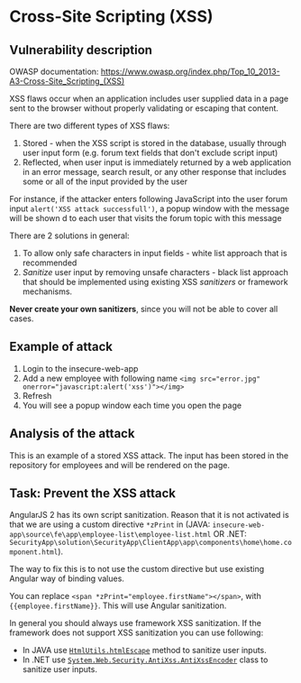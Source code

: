 # Cross-Site Scripting (XSS)

## Vulnerability description

OWASP documentation: https://www.owasp.org/index.php/Top_10_2013-A3-Cross-Site_Scripting_(XSS)

XSS flaws occur when an application includes user supplied data in a page sent to the browser without properly validating or escaping that content.

There are two different types of XSS flaws: 

1. Stored - when the XSS script is stored in the database, usually through user input form (e.g. forum text fields that don't exclude script input)
2. Reflected, when user input is immediately returned by a web application in an error message, search result, or any other response that includes some or all of the input provided by the user

For instance, if the attacker enters following JavaScript into the user forum input `alert('XSS attack successfull')`, a popup window with the message will be shown d to each user that visits the forum topic with this message

There are 2 solutions in general:
1. To allow only safe characters in input fields - white list approach that is recommended
2. *Sanitize* user input by removing unsafe characters - black list approach that should be implemented using existing XSS *sanitizers* or framework mechanisms.

**Never create your own sanitizers**, since you will not be able to cover all cases.


## Example of attack

1. Login to the insecure-web-app
2. Add a new employee with following name `<img src="error.jpg" onerror="javascript:alert('xss')"></img> `
3. Refresh
4. You will see a popup window each time you open the page

## Analysis of the attack

This is an example of a stored XSS attack. The input has been stored in the repository for employees and will be rendered on the page.

## Task: Prevent the XSS attack

AngularJS 2 has its own script sanitization. Reason that it is not activated is that we are using a custom directive `*zPrint` in (JAVA: `insecure-web-app\source\fe\app\employee-list\employee-list.html` OR .NET: `SecurityApp\solution\SecurityApp\ClientApp\app\components\home\home.component.html`).

The way to fix this is to not use the custom directive but use existing Angular way of binding values.

You can replace `<span *zPrint="employee.firstName"></span>`, with `{{employee.firstName}}`. This will use Angular sanitization.

In general you should always use framework XSS sanitization. If the framework does not support XSS sanitization you can use following:

* In JAVA use [`HtmlUtils.htmlEscape`](http://docs.spring.io/spring/docs/3.0.x/javadoc-api/org/springframework/web/util/HtmlUtils.html#htmlEscape%28java.lang.String%29) method to sanitize user inputs.
* In .NET use [`System.Web.Security.AntiXss.AntiXssEncoder`](https://msdn.microsoft.com/en-us/library/system.web.security.antixss.antixssencoder(v=vs.110).aspx) class to sanitize user inputs.